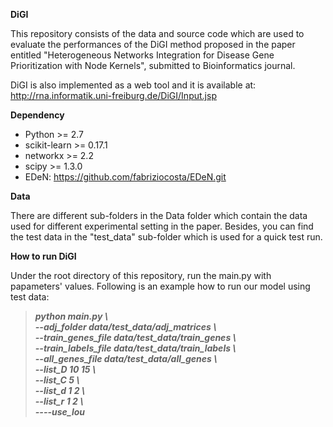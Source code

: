 **DiGI**

This repository consists of the data and source code which are used to evaluate the performances of the DiGI method proposed in the paper entitled "Heterogeneous Networks Integration for Disease Gene Prioritization with Node Kernels", submitted to Bioinformatics journal. 

DiGI is also implemented as a web tool and it is available at: http://rna.informatik.uni-freiburg.de/DiGI/Input.jsp

**Dependency**

- Python >= 2.7
- scikit-learn >= 0.17.1
- networkx >= 2.2
- scipy >= 1.3.0
- EDeN: https://github.com/fabriziocosta/EDeN.git

**Data**

There are different sub-folders in the Data folder which contain the data used for different experimental setting in the paper. Besides, you can find the test data in the "test_data" sub-folder which is used for a quick test run.

**How to run DiGI**

Under the root directory of this repository, run the main.py with papameters' values. Following is an example how to run our model using test data:

> **_python main.py \  
--adj_folder data/test_data/adj_matrices \  
--train_genes_file data/test_data/train_genes \  
--train_labels_file data/test_data/train_labels \  
--all_genes_file data/test_data/all_genes \  
--list_D 10 15 \  
--list_C 5 \  
--list_d 1 2 \    
--list_r 1 2 \  
----use_lou_**


